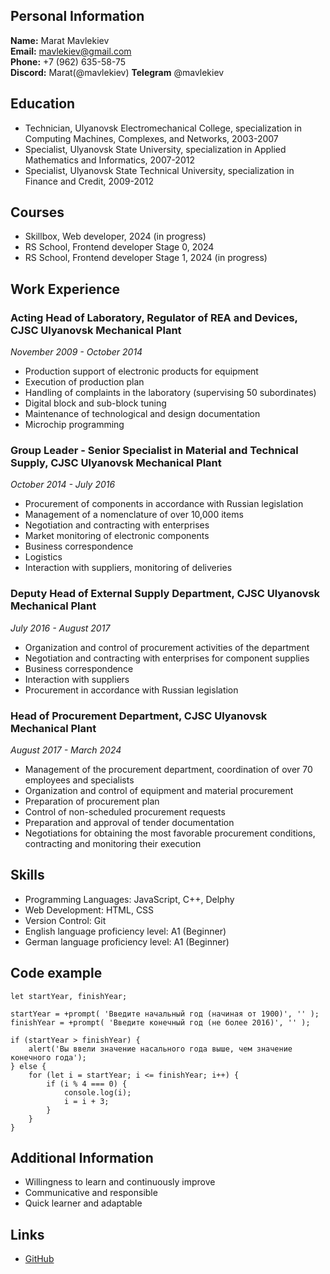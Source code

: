 ## Personal Information
**Name:** Marat Mavlekiev  
**Email:** mavlekiev@gmail.com  
**Phone:** +7 (962) 635-58-75  
**Discord:** Marat(@mavlekiev) 
**Telegram** @mavlekiev

## Education
- Technician, Ulyanovsk Electromechanical College, specialization in Computing Machines, Complexes, and Networks, 2003-2007
- Specialist, Ulyanovsk State University, specialization in Applied Mathematics and Informatics, 2007-2012
- Specialist, Ulyanovsk State Technical University, specialization in Finance and Credit, 2009-2012

## Courses
- Skillbox, Web developer, 2024 (in progress)
- RS School, Frontend developer Stage 0, 2024
- RS School, Frontend developer Stage 1, 2024 (in progress)

## Work Experience
### Acting Head of Laboratory, Regulator of REA and Devices, CJSC Ulyanovsk Mechanical Plant
*November 2009 - October 2014*
- Production support of electronic products for equipment
- Execution of production plan
- Handling of complaints in the laboratory (supervising 50 subordinates)
- Digital block and sub-block tuning
- Maintenance of technological and design documentation
- Microchip programming

### Group Leader - Senior Specialist in Material and Technical Supply, CJSC Ulyanovsk Mechanical Plant
*October 2014 - July 2016*
- Procurement of components in accordance with Russian legislation
- Management of a nomenclature of over 10,000 items
- Negotiation and contracting with enterprises
- Market monitoring of electronic components
- Business correspondence
- Logistics
- Interaction with suppliers, monitoring of deliveries

### Deputy Head of External Supply Department, CJSC Ulyanovsk Mechanical Plant
*July 2016 - August 2017*
- Organization and control of procurement activities of the department
- Negotiation and contracting with enterprises for component supplies
- Business correspondence
- Interaction with suppliers
- Procurement in accordance with Russian legislation

### Head of Procurement Department, CJSC Ulyanovsk Mechanical Plant
*August 2017 - March 2024*
- Management of the procurement department, coordination of over 70 employees and specialists
- Organization and control of equipment and material procurement
- Preparation of procurement plan
- Control of non-scheduled procurement requests
- Preparation and approval of tender documentation
- Negotiations for obtaining the most favorable procurement conditions, contracting and monitoring their execution

## Skills
- Programming Languages: JavaScript, C++, Delphy
- Web Development: HTML, CSS
- Version Control: Git
- English language proficiency level: A1 (Beginner)
- German language proficiency level: A1 (Beginner)

## Code example
```
let startYear, finishYear;

startYear = +prompt( 'Введите начальный год (начиная от 1900)', '' );
finishYear = +prompt( 'Введите конечный год (не более 2016)', '' );

if (startYear > finishYear) {
    alert('Вы ввели значение насального года выше, чем значение конечного года');
} else {
    for (let i = startYear; i <= finishYear; i++) {
        if (i % 4 === 0) {
            console.log(i);
            i = i + 3;
        }
    }
}
```
## Additional Information
- Willingness to learn and continuously improve
- Communicative and responsible
- Quick learner and adaptable

## Links
- [GitHub](https://github.com/mavlekiev)




